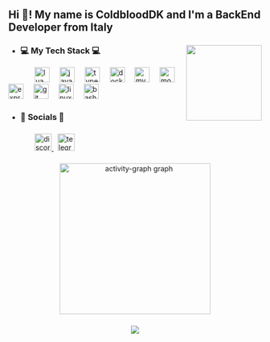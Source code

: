 <h2 align="left">Hi 👋! My name is ColdbloodDK and I'm a BackEnd Developer from Italy</h2>

###

<img align="right" height="150" src="https://i.imgur.com/bg6yo7k.gif" />

###

- ### 💻 My Tech Stack 💻
<div align="left">
  <img width="48" />
  <img src="https://cdn.jsdelivr.net/gh/devicons/devicon/icons/lua/lua-original.svg" height="30" alt="lua logo" />
  <img width="12" />
  <img src="https://cdn.simpleicons.org/javascript/F7DF1E" height="30" alt="javascript logo" />
  <img width="12" />
  <img src="https://cdn.jsdelivr.net/gh/devicons/devicon/icons/typescript/typescript-original.svg" height="30" alt="typescript logo" />
  <img width="12" />
  <img src="https://cdn.jsdelivr.net/gh/devicons/devicon/icons/docker/docker-plain-wordmark.svg" height="30" alt="docker logo" />
  <img width="12" />
  <img src="https://cdn.jsdelivr.net/gh/devicons/devicon/icons/mysql/mysql-original-wordmark.svg" height="30" alt="mysql logo" />
  <img width="12" />
  <img src="https://cdn.jsdelivr.net/gh/devicons/devicon/icons/mongodb/mongodb-plain-wordmark.svg" height="30" alt="mongodb logo" />
  <img width="12" />
  <img src="https://cdn.jsdelivr.net/gh/devicons/devicon/icons/express/express-original.svg" height="30" alt="express logo" />
  <img width="12" />
  <img src="https://cdn.jsdelivr.net/gh/devicons/devicon/icons/git/git-plain.svg" height="30" alt="git logo" />
  <img width="12" />
  <img src="https://cdn.jsdelivr.net/gh/devicons/devicon/icons/linux/linux-original.svg" height="30" alt="linux logo" />
  <img width="12" />
  <img src="https://cdn.simpleicons.org/gnubash/D3D3D3" height="30" alt="bash logo" />
</div>

###

- ### 📱 Socials 📱

###

<div align="left">
  <img width="48" />
  <a href="https://discord.gg/wRbkbXyqNA" target="_blank" >
    <img src="https://raw.githubusercontent.com/maurodesouza/profile-readme-generator/master/src/assets/icons/social/discord/default.svg" width="34" height="34" alt="discord logo" />
  </a>
  <img width="4" />
  <a href="https://t.me/ColdbloodDK" target="_blank" >
    <img src="https://raw.githubusercontent.com/maurodesouza/profile-readme-generator/master/src/assets/icons/social/telegram/default.svg" width="34" height="34" alt="telegram logo" />
  </a>
</div>

###

<div align="center">
  <img src="https://github-readme-activity-graph.vercel.app/graph?username=ColdbloodDK&radius=16&theme=nord&area=true&order=5" height="300" alt="activity-graph graph" />
</div>

###

<div align="center">
  <img src="https://visitor-badge.laobi.icu/badge?page_id=ColdbloodDK.ColdbloodDK&left_color=deepskyblue&right_color=dodgerblue&left_text=Visitors" />
</div>

###
